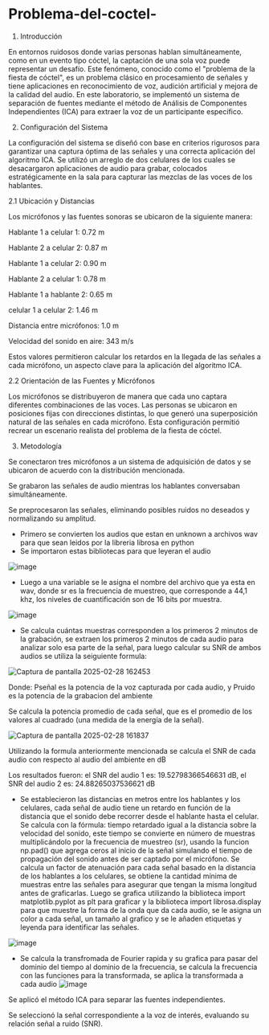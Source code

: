 # Problema-del-coctel-
1. Introducción

En entornos ruidosos donde varias personas hablan simultáneamente, como en un evento tipo cóctel, la captación de una sola voz puede representar un desafío. Este fenómeno, conocido como el "problema de la fiesta de cóctel", es un problema clásico en procesamiento de señales y tiene aplicaciones en reconocimiento de voz, audición artificial y mejora de la calidad del audio. En este laboratorio, se implementó un sistema de separación de fuentes mediante el método de Análisis de Componentes Independientes (ICA) para extraer la voz de un participante específico.

2. Configuración del Sistema

La configuración del sistema se diseñó con base en criterios rigurosos para garantizar una captura óptima de las señales y una correcta aplicación del algoritmo ICA. Se utilizó un arreglo de dos celulares de los cuales se desacargaron aplicaciones de audio para grabar, colocados estratégicamente en la sala para capturar las mezclas de las voces de los hablantes.

2.1 Ubicación y Distancias

Los micrófonos y las fuentes sonoras se ubicaron de la siguiente manera:

Hablante 1 a celular 1: 0.72 m

Hablante 2 a celular 2: 0.87 m

Hablante 1 a celular 2: 0.90 m

Hablante 2 a celular 1: 0.78 m

Hablante 1 a hablante 2: 0.65 m

celular 1 a celular 2: 1.46 m

Distancia entre micrófonos: 1.0 m

Velocidad del sonido en aire: 343 m/s

Estos valores permitieron calcular los retardos en la llegada de las señales a cada micrófono, un aspecto clave para la aplicación del algoritmo ICA.

2.2 Orientación de las Fuentes y Micrófonos

Los micrófonos se distribuyeron de manera que cada uno captara diferentes combinaciones de las voces. Las personas se ubicaron en posiciones fijas con direcciones distintas, lo que generó una superposición natural de las señales en cada micrófono. Esta configuración permitió recrear un escenario realista del problema de la fiesta de cóctel.

3. Metodología

Se conectaron tres micrófonos a un sistema de adquisición de datos y se ubicaron de acuerdo con la distribución mencionada.

Se grabaron las señales de audio mientras los hablantes conversaban simultáneamente.

Se preprocesaron las señales, eliminando posibles ruidos no deseados y normalizando su amplitud.
- Primero se convierten los audios que estan en unknown a archivos wav para que sean leidos por la libreria librosa en python 
- Se importaron estas bibliotecas para que leyeran el audio
  
![image](https://github.com/user-attachments/assets/39f3659c-db98-497c-b565-29e006f635ba)

- Luego a una variable se le asigna el nombre del archivo que ya esta en wav, donde sr es la frecuencia de muestreo, que corresponde a 44,1 khz, los niveles de cuantificación son de 16 bits por muestra.
   
 ![image](https://github.com/user-attachments/assets/8e73e659-02d2-47f5-bdab-e11f43c63b15)

- Se calcula cuántas muestras corresponden a los primeros 2 minutos de la grabación, se extraen los primeros 2 minutos de cada audio para analizar solo esa parte de la señal, para luego calcular su SNR de ambos audios se utiliza la seiguiente formula:

![Captura de pantalla 2025-02-28 162453](https://github.com/user-attachments/assets/5f26792f-00fc-4089-bc47-08d6a0176fd4)

Donde: Pseñal es la potencia de la voz capturada por cada audio, y Pruido es la potencia de la grabacion del ambiente 

Se calcula la potencia promedio de cada señal, que es el promedio de los valores al cuadrado (una medida de la energía de la señal).

![Captura de pantalla 2025-02-28 161837](https://github.com/user-attachments/assets/842625cc-4b5b-4c26-956f-9c22f4929693)

Utilizando la formula anteriormente mencionada se calcula el SNR de cada audio con respecto al audio del ambiente en dB 

Los resultados fueron: el SNR del audio 1 es:  19.52798366546631 dB, el SNR del audio 2 es:  24.88265037536621 dB

- Se establecieron las distancias en metros entre los hablantes y los celulares, cada señal de audio tiene un retardo en función de la distancia que el sonido debe recorrer desde el hablante hasta el celular. Se calcula con la fórmula: tiempo retardado igual a la distancia sobre la velocidad del sonido, este tiempo se convierte en número de muestras multiplicándolo por la frecuencia de muestreo (sr), usando la funcion np.pad() que agrega ceros al inicio de la señal simulando el tiempo de propagación del sonido antes de ser captado por el micrófono. Se calcula un factor de atenuación para cada señal basado en la distancia de los hablantes a los celulares, se obtiene la cantidad mínima de muestras entre las señales para asegurar que tengan la misma longitud antes de graficarlas. Luego se grafica utilizando la biblioteca import matplotlib.pyplot as plt para graficar y la biblioteca import librosa.display para que muestre la forma de la onda que da cada audio, se le asigna un color a cada señal, un tamaño al grafico y se le añaden etiquetas y leyenda para identificar las señales. 

![image](https://github.com/user-attachments/assets/e55c31c9-720b-4de9-b75d-0da92b11e72b)

- Se calcula la transfromada de Fourier rapida y su grafica para pasar del dominio del tiempo al dominio de la frecuencia, se calcula la frecuencia con las funciones para la transformada, se aplica la transformada a cada audio 
![image](https://github.com/user-attachments/assets/3b235c17-3e98-4c42-915e-ac96a482d385)

Se aplicó el método ICA para separar las fuentes independientes.

Se seleccionó la señal correspondiente a la voz de interés, evaluando su relación señal a ruido (SNR).
